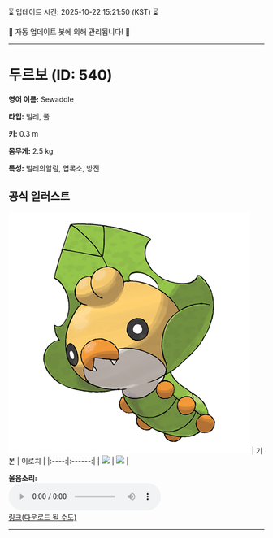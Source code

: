 
⏳ 업데이트 시간: 2025-10-22 15:21:50 (KST) ⏳

🤖 자동 업데이트 봇에 의해 관리됩니다! 🤖

---

# 두르보 (ID: 540)
**영어 이름:** Sewaddle

**타입:** 벌레, 풀

**키:** 0.3 m

**몸무게:** 2.5 kg

**특성:** 벌레의알림, 엽록소, 방진

## 공식 일러스트
![](https://raw.githubusercontent.com/PokeAPI/sprites/master/sprites/pokemon/other/official-artwork/540.png)
| 기본 | 이로치 |
|:----:|:------:|
| <img src="http://play.pokemonshowdown.com/sprites/ani/sewaddle.gif" width="200"> | <img src="http://play.pokemonshowdown.com/sprites/ani-shiny/sewaddle.gif" width="200"> |

**울음소리:**<br><audio controls src="https://raw.githubusercontent.com/PokeAPI/cries/main/cries/pokemon/latest/540.ogg"></audio><br> [링크(다운로드 될 수도)](https://raw.githubusercontent.com/PokeAPI/cries/main/cries/pokemon/latest/540.ogg)


---
